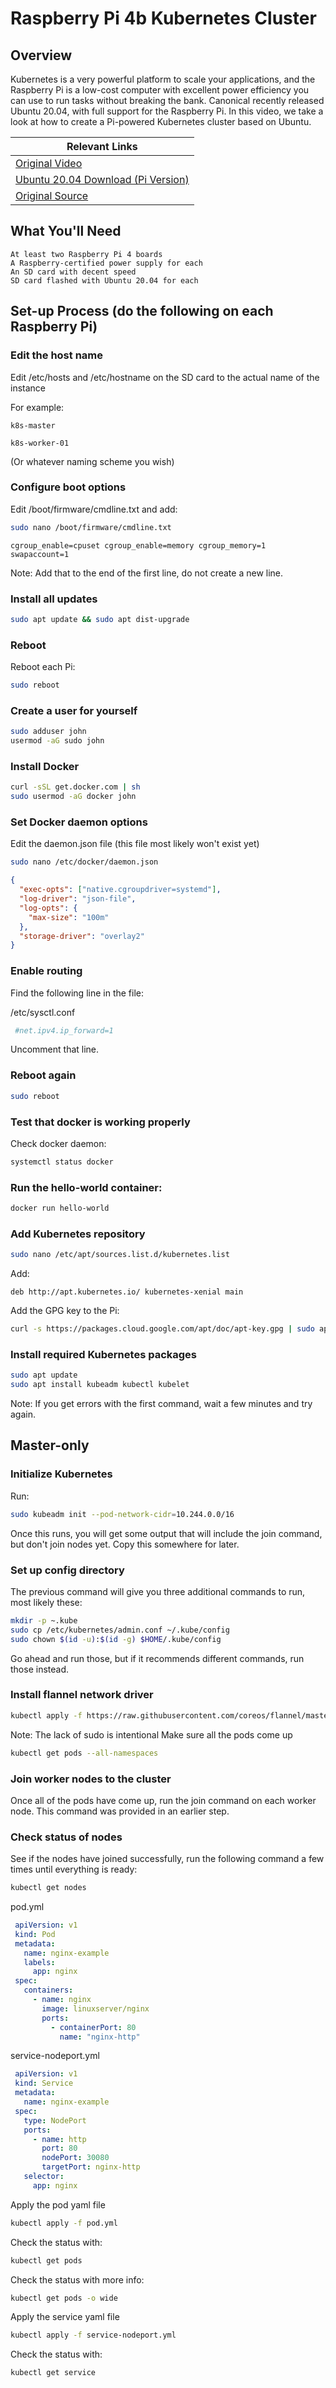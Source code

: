 # Raspberry Pi 4b Kubernetes Cluster

## Overview

Kubernetes is a very powerful platform to scale your applications, and the Raspberry Pi is a low-cost computer with excellent power efficiency you can use to run tasks without breaking the bank. Canonical recently released Ubuntu 20.04, with full support for the Raspberry Pi. In this video, we take a look at how to create a Pi-powered Kubernetes cluster based on Ubuntu.

| Relevant Links |
| ---
| [Original Video](https://www.youtube.com/watch?v=qv3_gLvjITk&feature=youtu.be)
| [Ubuntu 20.04 Download (Pi Version)](https://ubuntu.com/download/raspberry-pi)
| [Original Source](https://wiki.learnlinux.tv/index.php/Setting_up_a_Raspberry_Pi_Kubernetes_Cluster_with_Ubuntu_20.04)

## What You'll Need

    At least two Raspberry Pi 4 boards
    A Raspberry-certified power supply for each
    An SD card with decent speed
    SD card flashed with Ubuntu 20.04 for each


## Set-up Process (do the following on each Raspberry Pi)

### Edit the host name

Edit /etc/hosts and /etc/hostname on the SD card to the actual name of the instance

For example:

```
k8s-master
```

```
k8s-worker-01
```

(Or whatever naming scheme you wish)

### Configure boot options

Edit /boot/firmware/cmdline.txt and add:

```bash
sudo nano /boot/firmware/cmdline.txt
```

```
cgroup_enable=cpuset cgroup_enable=memory cgroup_memory=1 swapaccount=1
```

Note: Add that to the end of the first line, do not create a new line.

### Install all updates

```bash
sudo apt update && sudo apt dist-upgrade
```

### Reboot

Reboot each Pi:

```bash
sudo reboot
```

### Create a user for yourself

```bash
sudo adduser john
usermod -aG sudo john
```

### Install Docker

```bash
curl -sSL get.docker.com | sh
sudo usermod -aG docker john
```

### Set Docker daemon options

Edit the daemon.json file (this file most likely won't exist yet)

```bash
sudo nano /etc/docker/daemon.json
```

```json
{
  "exec-opts": ["native.cgroupdriver=systemd"],
  "log-driver": "json-file",
  "log-opts": {
    "max-size": "100m"
  },
  "storage-driver": "overlay2"
}
```

### Enable routing

Find the following line in the file:

/etc/sysctl.conf

```bash
 #net.ipv4.ip_forward=1
```
Uncomment that line.

### Reboot again

```bash
sudo reboot
```

### Test that docker is working properly

Check docker daemon:

```bash
systemctl status docker
```

### Run the hello-world container:

```bash
docker run hello-world
```

### Add Kubernetes repository

```bash
sudo nano /etc/apt/sources.list.d/kubernetes.list
```

Add:

```
deb http://apt.kubernetes.io/ kubernetes-xenial main
```

Add the GPG key to the Pi:

```bash
curl -s https://packages.cloud.google.com/apt/doc/apt-key.gpg | sudo apt-key add -
```

### Install required Kubernetes packages

```bash
sudo apt update
sudo apt install kubeadm kubectl kubelet
```

Note: If you get errors with the first command, wait a few minutes and try again.

## Master-only

### Initialize Kubernetes

Run:

```bash
sudo kubeadm init --pod-network-cidr=10.244.0.0/16
```

Once this runs, you will get some output that will include the join command, but don't join nodes yet. Copy this somewhere for later.

### Set up config directory

The previous command will give you three additional commands to run, most likely these:

```bash
mkdir -p ~.kube
sudo cp /etc/kubernetes/admin.conf ~/.kube/config
sudo chown $(id -u):$(id -g) $HOME/.kube/config
```

Go ahead and run those, but if it recommends different commands, run those instead.

### Install flannel network driver

```bash
kubectl apply -f https://raw.githubusercontent.com/coreos/flannel/master/Documentation/kube-flannel.yml
```

Note: The lack of sudo is intentional
Make sure all the pods come up

```bash
kubectl get pods --all-namespaces
```

### Join worker nodes to the cluster

Once all of the pods have come up, run the join command on each worker node. This command was provided in an earlier step.

### Check status of nodes

See if the nodes have joined successfully, run the following command a few times until everything is ready:

```bash
kubectl get nodes
```
pod.yml

```yml
 apiVersion: v1
 kind: Pod
 metadata:
   name: nginx-example
   labels:
     app: nginx
 spec:
   containers:
     - name: nginx
       image: linuxserver/nginx
       ports:
         - containerPort: 80
           name: "nginx-http"
```

service-nodeport.yml

```yml
 apiVersion: v1
 kind: Service
 metadata:
   name: nginx-example
 spec:
   type: NodePort
   ports:
     - name: http
       port: 80
       nodePort: 30080
       targetPort: nginx-http
   selector:
     app: nginx
```

Apply the pod yaml file

```bash
kubectl apply -f pod.yml
```
Check the status with:

```bash
kubectl get pods
```
Check the status with more info:

```bash
kubectl get pods -o wide
```

Apply the service yaml file

```bash
kubectl apply -f service-nodeport.yml
```

Check the status with:

```bash
kubectl get service
```